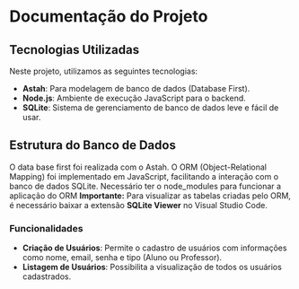 # Documentação do Projeto

## Tecnologias Utilizadas

Neste projeto, utilizamos as seguintes tecnologias:

- **Astah**: Para modelagem de banco de dados (Database First).
- **Node.js**: Ambiente de execução JavaScript para o backend.
- **SQLite**: Sistema de gerenciamento de banco de dados leve e fácil de usar.

## Estrutura do Banco de Dados

O data base first foi realizada com o Astah. O ORM (Object-Relational Mapping) foi implementado em JavaScript, facilitando a interação com o banco de dados SQLite.
Necessário ter o node_modules para funcionar a aplicação do ORM
**Importante:** Para visualizar as tabelas criadas pelo ORM, é necessário baixar a extensão **SQLite Viewer** no Visual Studio Code.

### Funcionalidades

- **Criação de Usuários**: Permite o cadastro de usuários com informações como nome, email, senha e tipo (Aluno ou Professor).
- **Listagem de Usuários**: Possibilita a visualização de todos os usuários cadastrados.
